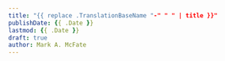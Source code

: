 ```yaml
---
title: "{{ replace .TranslationBaseName "-" " " | title }}"
publishDate: {{ .Date }}
lastmod: {{ .Date }}
draft: true
author: Mark A. McFate
---
```

